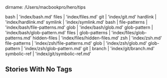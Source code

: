 dirname: /Users/macbookpro/hero/tips

bash                                               | 'index/bash.md'
files                                              | 'index/files.md'
git                                                | 'index/git.md'
hardlink                                           | 'index/hardlink.md'
symlink                                            | 'index/symlink.md'
bash                                               |
  file-patterns                                    | 'index/bash/file-patterns.md'
  glob                                             | 'index/bash/glob.md'
  glob-pattern                                     | 'index/bash/glob-pattern.md'
files                                              |
  glob-patterns                                    | 'index/files/glob-patterns.md'
  hidden-files                                     | 'index/files/hidden-files.md'
zsh                                                | 'index/zsh.md'
  file-patterns                                    | 'index/zsh/file-patterns.md'
  glob                                             | 'index/zsh/glob.md'
  glob-pattern                                     | 'index/zsh/glob-pattern.md'
git                                                |
  branch                                           | 'index/git/branch.md'
  symbolic-ref                                     | 'index/git/symbolic-ref.md'


 Stories With No Tags
----------------------


